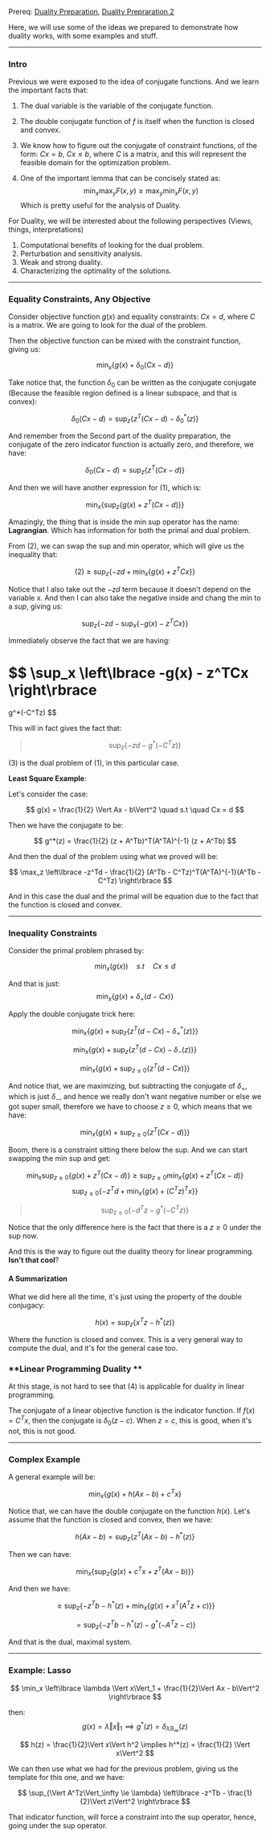 Prereq: [Duality Preparation](Duality%20Preparation.md), [Duality Prepraration 2](Duality%20Prepraration%202.md)

Here, we will use some of the ideas we prepared to demonstrate how duality works, with some examples and stuff. 

---
### **Intro**
Previous we were exposed to the idea of conjugate functions. And we learn the important facts that: 

1. The dual variable is the variable of the conjugate function. 

2. The double conjugate function of $f$ is itself when the function is closed and convex. 

3. We know how to figure out the conjugate of constraint functions, of the form: $Cx = b$, $Cx \le b$, where $C$ is a matrix, and this will represent the feasible domain for the optimization problem. 

4. One of the important lemma that can be concisely stated as: 
$$
\min_x{\max_y F(x, y)} \ge \max_y\min_xF(x,y)
$$
Which is pretty useful for the analysis of Duality.

For Duality, we will be interested about the following perspectives (Views, things, interpretations)

1. Computational benefits of looking for the dual problem. 
2. Perturbation and sensitivity analysis. 
3. Weak and strong duality. 
4. Characterizing the optimality of the solutions. 

---
### **Equality Constraints, Any Objective**

Consider objective function $g(x)$ and equality constraints: $Cx = d$, where $C$ is a matrix. We are going to look for the dual of the problem. 

Then the objective function can be mixed with the constraint function, giving us: 

$$
\min_x \left\lbrace
    g(x) + \delta_0(Cx - d)
\right\rbrace \tag{1}
$$

Take notice that, the function $\delta_0$ can be written as the conjugate conjugate (Because the feasible region defined is a linear subspace, and that is convex): 

$$
\delta_0 (Cx - d) = \sup_z \left\lbrace
    z^T(Cx - d) - \delta_0^*(z)
\right\rbrace
$$

And remember from the Second part of the duality preparation, the conjugate of the zero indicator function is actually zero, and therefore, we have: 

$$
\delta_0 (Cx - d) = \sup_z \left\lbrace
    z^T(Cx - d)
\right\rbrace
$$

And then we will have another expression for (1), which is: 

$$
\min_x \left\lbrace
    \sup_z \left\lbrace
    g(x) + z^T(Cx - d)
    \right\rbrace
\right\rbrace \tag{2}
$$

Amazingly, the thing that is inside the min sup operator has the name: **Lagrangian**. Which has information for both the primal and dual problem. 

From (2), we can swap the sup and min operator, which will give us the inequality that: 

$$
(2) \ge \sup_z \left\lbrace
    -zd + \min_x \left\lbrace
        g(x) + z^TCx
    \right\rbrace
\right\rbrace   
$$

Notice that I also take out the $-zd$ term because it doesn't depend on the variable x. And then I can also take the negative inside and chang the min to a $sup$, giving us: 

$$
\sup_z \left\lbrace
-zd - \sup_x \left\lbrace
-g(x) - z^TCx
\right\rbrace
\right\rbrace
$$

Immediately observe the fact that we are having: 

$$
\sup_x \left\lbrace
-g(x) - z^TCx
\right\rbrace
=
g^*(-C^Tz)
$$

This will in fact gives the fact that: 

> $$
> \sup_z \left\lbrace
> -zd - g^*(-C^Tz)
> \right\rbrace \tag{3}
> $$

(3) is the dual problem of (1), in this particular case. 

**Least Square Example**: 

Let's consider the case: 

$$
g(x) = \frac{1}{2} \Vert Ax - b\Vert^2 \quad s.t \quad Cx = d
$$

Then we have the conjugate to be: 

$$
g^*(z) = \frac{1}{2} (z + A^Tb)^T(A^TA)^{-1} (z + A^Tb)
$$

And then the dual of the problem using what we proved will be: 

$$
\max_z \left\lbrace
    -z^Td - \frac{1}{2} (A^Tb - C^Tz)^T(A^TA)^{-1}(A^Tb - C^Tz)
\right\rbrace
$$

And in this case the dual and the primal will be equation due to the fact that the function is closed and convex. 

---
### **Inequality Constraints** 

Consider the primal problem phrased by: 

$$
\min_x (g(x)) \quad s.t \quad Cx \le d
$$

And that is just: 
$$
\min_x \left\lbrace
    g(x) + \delta_{+}(d - Cx)
\right\rbrace
$$

Apply the double conjugate trick here: 

$$
\min_x \left\lbrace
g(x) + \sup_z \left\lbrace
z^T(d-  Cx) - \delta_+^*(z)
\right\rbrace
\right\rbrace
$$

$$
\min_x \left\lbrace
g(x) + \sup_z \left\lbrace
z^T(d-  Cx) - \delta_-(z)
\right\rbrace
\right\rbrace
$$

$$
\min_x \left\lbrace
g(x) + \sup_{z\le 0} \left\lbrace
z^T(d-  Cx)
\right\rbrace
\right\rbrace
$$

And notice that, we are maximizing, but subtracting the conjugate of $\delta_+$, which is just $\delta_-$, and hence we really don't want negative number or else we got super small, therefore we have to choose $z \ge 0$, which means that we have: 

$$
\min_x \left\lbrace
    g(x) + \sup_{z \ge 0} 
    \left\lbrace
        z^T(Cx - d)
    \right\rbrace
\right\rbrace
$$

Boom, there is a constraint sitting there below the sup. And we can start swapping the min sup and get: 

$$
\min_x\sup_{z\ge 0}
\left\lbrace
g(x) + z^T(Cx - d)
\right\rbrace
\ge 
\sup_{z\ge 0}\min_x
\left\lbrace
g(x) + z^T(Cx - d)
\right\rbrace
$$
$$
\sup_{z \ge 0}
\left\lbrace
-z^Td + \min_x \left\lbrace
g(x) + (C^Tz)^Tx
\right\rbrace
\right\rbrace
$$
> $$
> \sup_{z\ge 0}\left\lbrace
> -d^Tz - g^*(-C^Tz)
> \right\rbrace \tag{4}
> $$

Notice that the only difference here is the fact that there is a $z\ge 0$ under the sup now. 

And this is the way to figure out the duality theory for linear programming. **Isn't that cool**?

#### **A Summarization**

What we did here all the time, it's just using the property of the double conjugacy: 

$$
h(x) = \sup_z \left\lbrace
x^Tz - h^*(z)
\right\rbrace
$$

Where the function is closed and convex. This is a very general way to compute the dual, and it's for the general case too.

### **Linear Programming Duality **

At this stage, is not hard to see that (4) is applicable for duality in linear programming. 

The conjugate of a linear objective function is the indicator function. If $f(x) = C^Tx$, then the conjugate is $\delta_0(z - c)$. When $z = c$, this is good, when it's not, this is not good. 

---
### **Complex Example**

A general example will be: 

$$
\min_x \left\lbrace
g(x) + h(Ax - b) + c^Tx
\right\rbrace
$$

Notice that, we can have the double conjugate on the function $h(x)$. Let's assume that the function is closed and convex, then we have: 

$$
h(Ax - b) = \sup_z \left\lbrace
z^T(Ax - b) - h^*(z)
\right\rbrace
$$

Then we can have: 

$$
\min_x \left\lbrace
\sup_z \left\lbrace
g(x) + c^Tx + z^T(Ax - b)
\right\rbrace
\right\rbrace
$$

And then we have: 

$$
\ge \sup_z\left\lbrace
-z^Tb - h^*(z) + \min_x \left\lbrace
g(x) + x^T(A^Tz + c)
\right\rbrace
\right\rbrace
$$

$$
= \sup_z\left\lbrace
-z^Tb - h^*(z) - g^*(-A^Tz - c)
\right\rbrace
$$

And that is the dual, maximal system. 

---
### **Example: Lasso**

$$
\min_x \left\lbrace
\lambda \Vert x\Vert_1 + \frac{1}{2}\Vert Ax - b\Vert^2
\right\rbrace
$$

then: 
$$
g(x) = \lambda \Vert x\Vert_1 \implies g^*(z) = \delta_{\lambda \mathbb{B}_\infty}(z)
$$

$$
h(z) = \frac{1}{2}\Vert x\Vert h^2
\implies h^*(z) = \frac{1}{2} \Vert x\Vert^2
$$

We can then use what we had for the previous problem, giving us the template for this one, and we have: 

$$
\sup_{\Vert A^Tz\Vert_\infty \le \lambda} \left\lbrace
-z^Tb - \frac{1}{2}\Vert z\Vert^2
\right\rbrace
$$

That indicator function, will force a constraint into the sup operator, hence, going under the sup operator. 
